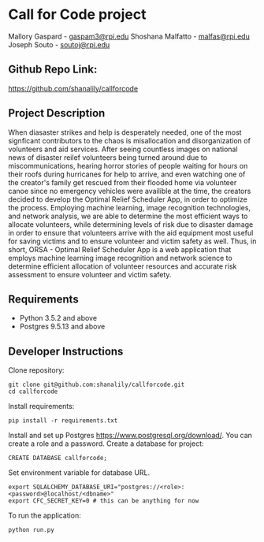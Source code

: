 # Call for Code project

Mallory Gaspard - gaspam3@rpi.edu
Shoshana Malfatto - malfas@rpi.edu
Joseph Souto - soutoj@rpi.edu

## Github Repo Link:
https://github.com/shanalily/callforcode 

## Project Description  
When diasaster strikes and help is desperately needed, one of the most signficant contributors to the chaos is misallocation and disorganization of volunteers and aid services. After seeing countless images on national news of disaster reilef volunteers being turned around due to miscommunications, hearing horror stories of people waiting for hours on their roofs during hurricanes for help to arrive, and even watching one of the creator's family get rescued from their flooded home via volunteer canoe since no emergency vehicles were availible at the time, the creators decided to develop the Optimal Relief Scheduler App, in order to optimize the process. Employing machine learning, image recognition technologies, and network analysis, we are able to determine the most efficient ways to allocate volunteers, while determining levels of risk due to disaster damage in order to ensure that volunteers arrive with the aid equipment most useful for saving victims and to ensure volunteer and victim safety as well. Thus, in short, ORSA - Optimal Relief Scheduler App is a web application that employs machine learning image recognition and network science to determine efficient allocation of volunteer resources and accurate risk assessment to ensure volunteer and victim safety.

## Requirements

* Python 3.5.2 and above
* Postgres 9.5.13 and above

## Developer Instructions

Clone repository:
```
git clone git@github.com:shanalily/callforcode.git
cd callforcode
```
Install requirements:
```
pip install -r requirements.txt
```
Install and set up Postgres https://www.postgresql.org/download/. You can create a role and a password.
Create a database for project:
```
CREATE DATABASE callforcode;
```
Set environment variable for database URL.
```
export SQLALCHEMY_DATABASE_URI="postgres://<role>:<password>@localhost/<dbname>"
export CFC_SECRET_KEY=0 # this can be anything for now
```

To run the application:
```
python run.py
```
